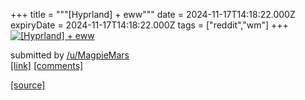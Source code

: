 +++
title = """[Hyprland] + eww"""
date = 2024-11-17T14:18:22.000Z
expiryDate = 2024-11-17T14:18:22.000Z
tags = ["reddit","wm"]
+++
[![[Hyprland] + eww](https://preview.redd.it/do6yldt90h1e1.png?width=640&crop=smart&auto=webp&s=f997a4150b5bb65862268db433043654e20a4b42 "[Hyprland] + eww")](https://www.reddit.com/r/unixporn/comments/1gteigt/hyprland_eww/)

submitted by [/u/MagpieMars](https://www.reddit.com/user/MagpieMars)  
[\[link\]](https://i.redd.it/do6yldt90h1e1.png) [\[comments\]](https://www.reddit.com/r/unixporn/comments/1gteigt/hyprland_eww/)

[[source]](https://www.reddit.com/r/unixporn/comments/1gteigt/hyprland_eww/)
